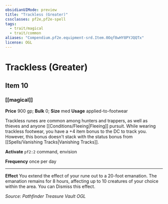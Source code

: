 ```yaml
---
obsidianUIMode: preview
title: "Trackless (Greater)"
cssclasses: pf2e,pf2e-spell
tags:
  - trait/magical
  - trait/common
aliases: "Compendium.pf2e.equipment-srd.Item.0Oqf8wHY8PYJQQTx"
license: OGL
---
```

# Trackless (Greater)
## Item 10
### [[magical]]


**Price** 900 gp; 
**Bulk** 0; **Size** med
**Usage** applied-to-footwear

Trackless runes are common among hunters and trappers, as well as thieves and anyone [[Conditions/Fleeing|Fleeing]] pursuit. While wearing trackless footwear, you have a +4 item bonus to the DC to track you. However, this bonus doesn't stack with the status bonus from [[Spells/Vanishing Tracks|Vanishing Tracks]].

**Activate** `pf2:2` command, envision

**Frequency** once per day

* * *

**Effect** You extend the effect of your rune out to a 20-foot emanation. The emanation remains for 8 hours, affecting up to 10 creatures of your choice within the area. You can Dismiss this effect.

*Source: Pathfinder Treasure Vault*
*OGL*